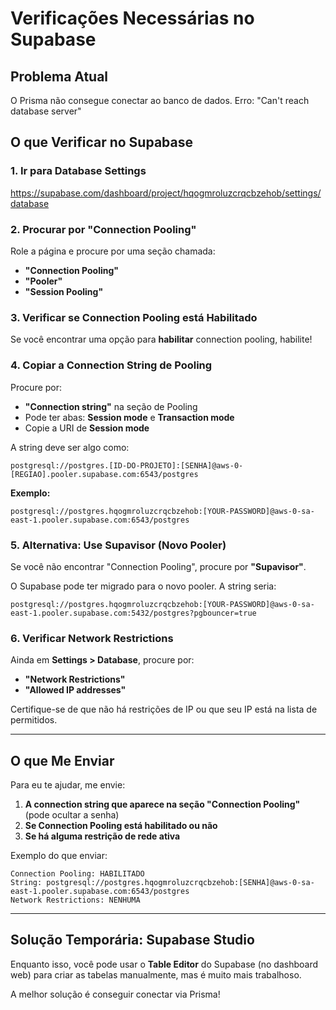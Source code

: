 # Verificações Necessárias no Supabase

## Problema Atual

O Prisma não consegue conectar ao banco de dados. Erro: "Can't reach database server"

## O que Verificar no Supabase

### 1. Ir para Database Settings

https://supabase.com/dashboard/project/hqogmroluzcrqcbzehob/settings/database

### 2. Procurar por "Connection Pooling"

Role a página e procure por uma seção chamada:
- **"Connection Pooling"**
- **"Pooler"**
- **"Session Pooling"**

### 3. Verificar se Connection Pooling está Habilitado

Se você encontrar uma opção para **habilitar** connection pooling, habilite!

### 4. Copiar a Connection String de Pooling

Procure por:
- **"Connection string"** na seção de Pooling
- Pode ter abas: **Session mode** e **Transaction mode**
- Copie a URI de **Session mode**

A string deve ser algo como:
```
postgresql://postgres.[ID-DO-PROJETO]:[SENHA]@aws-0-[REGIAO].pooler.supabase.com:6543/postgres
```

**Exemplo:**
```
postgresql://postgres.hqogmroluzcrqcbzehob:[YOUR-PASSWORD]@aws-0-sa-east-1.pooler.supabase.com:6543/postgres
```

### 5. Alternativa: Use Supavisor (Novo Pooler)

Se você não encontrar "Connection Pooling", procure por **"Supavisor"**.

O Supabase pode ter migrado para o novo pooler. A string seria:
```
postgresql://postgres.hqogmroluzcrqcbzehob:[YOUR-PASSWORD]@aws-0-sa-east-1.pooler.supabase.com:5432/postgres?pgbouncer=true
```

### 6. Verificar Network Restrictions

Ainda em **Settings > Database**, procure por:
- **"Network Restrictions"**
- **"Allowed IP addresses"**

Certifique-se de que não há restrições de IP ou que seu IP está na lista de permitidos.

---

## O que Me Enviar

Para eu te ajudar, me envie:

1. **A connection string que aparece na seção "Connection Pooling"** (pode ocultar a senha)
2. **Se Connection Pooling está habilitado ou não**
3. **Se há alguma restrição de rede ativa**

Exemplo do que enviar:
```
Connection Pooling: HABILITADO
String: postgresql://postgres.hqogmroluzcrqcbzehob:[SENHA]@aws-0-sa-east-1.pooler.supabase.com:6543/postgres
Network Restrictions: NENHUMA
```

---

## Solução Temporária: Supabase Studio

Enquanto isso, você pode usar o **Table Editor** do Supabase (no dashboard web) para criar as tabelas manualmente, mas é muito mais trabalhoso.

A melhor solução é conseguir conectar via Prisma!
